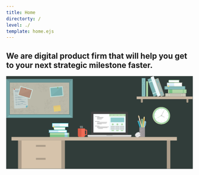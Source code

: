 ```yaml
---
title: Home
directorty: /
level: ./
template: home.ejs
---
```

<h2 class="lede">We are <b>digital product firm</b> that will help you get to your next
strategic milestone faster.</h2><div class="header--image">
  <img src="./images/illustrations/header.svg" />
</div>
